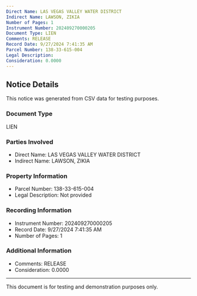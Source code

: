 ```yaml
---
Direct Name: LAS VEGAS VALLEY WATER DISTRICT
Indirect Name: LAWSON, ZIKIA
Number of Pages: 1
Instrument Number: 202409270000205
Document Type: LIEN
Comments: RELEASE
Record Date: 9/27/2024 7:41:35 AM
Parcel Number: 138-33-615-004
Legal Description: 
Consideration: 0.0000
---
```


## Notice Details

This notice was generated from CSV data for testing purposes.

### Document Type
LIEN

### Parties Involved
- Direct Name: LAS VEGAS VALLEY WATER DISTRICT
- Indirect Name: LAWSON, ZIKIA

### Property Information
- Parcel Number: 138-33-615-004
- Legal Description: Not provided

### Recording Information
- Instrument Number: 202409270000205
- Record Date: 9/27/2024 7:41:35 AM
- Number of Pages: 1

### Additional Information
- Comments: RELEASE
- Consideration: 0.0000

---

This document is for testing and demonstration purposes only.
